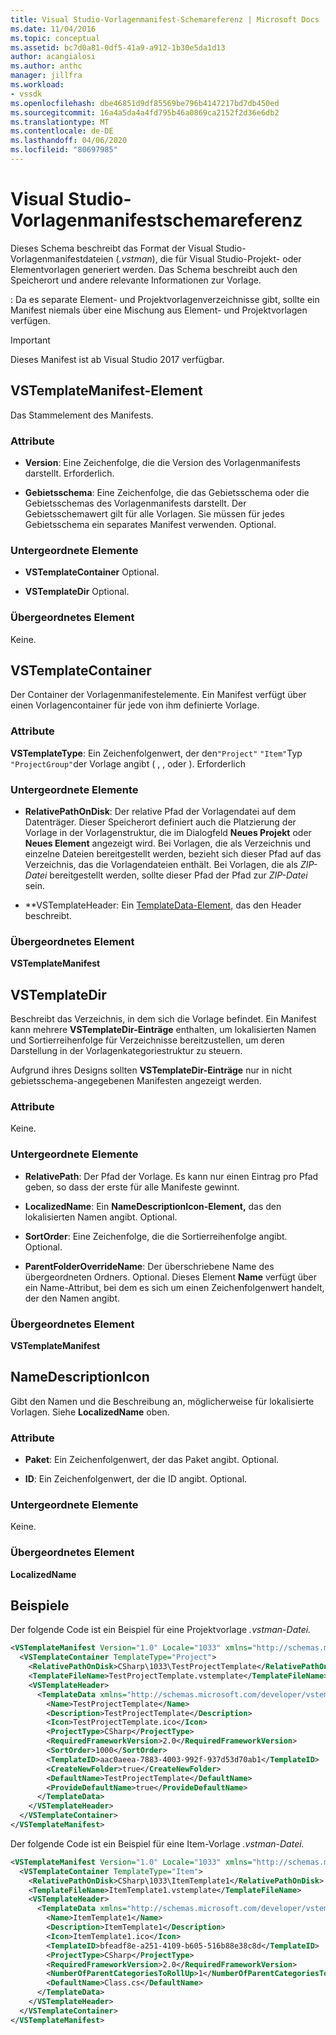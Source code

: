 ```yaml
---
title: Visual Studio-Vorlagenmanifest-Schemareferenz | Microsoft Docs
ms.date: 11/04/2016
ms.topic: conceptual
ms.assetid: bc7d0a81-0df5-41a9-a912-1b30e5da1d13
author: acangialosi
ms.author: anthc
manager: jillfra
ms.workload:
- vssdk
ms.openlocfilehash: dbe46851d9df85569be796b4147217bd7db450ed
ms.sourcegitcommit: 16a4a5da4a4fd795b46a0869ca2152f2d36e6db2
ms.translationtype: MT
ms.contentlocale: de-DE
ms.lasthandoff: 04/06/2020
ms.locfileid: "80697985"
---
```

# <a name="visual-studio-template-manifest-schema-reference"></a>Visual Studio-Vorlagenmanifestschemareferenz
Dieses Schema beschreibt das Format der Visual Studio-Vorlagenmanifestdateien (*.vstman*), die für Visual Studio-Projekt- oder Elementvorlagen generiert werden. Das Schema beschreibt auch den Speicherort und andere relevante Informationen zur Vorlage.

 : Da es separate Element- und Projektvorlagenverzeichnisse gibt, sollte ein Manifest niemals über eine Mischung aus Element- und Projektvorlagen verfügen.

> [!IMPORTANT]
> Dieses Manifest ist ab Visual Studio 2017 verfügbar.

## <a name="vstemplatemanifest-element"></a>VSTemplateManifest-Element
 Das Stammelement des Manifests.

### <a name="attributes"></a>Attribute

- **Version**: Eine Zeichenfolge, die die Version des Vorlagenmanifests darstellt. Erforderlich.

- **Gebietsschema**: Eine Zeichenfolge, die das Gebietsschema oder die Gebietsschemas des Vorlagenmanifests darstellt. Der Gebietsschemawert gilt für alle Vorlagen. Sie müssen für jedes Gebietsschema ein separates Manifest verwenden. Optional.

### <a name="child-elements"></a>Untergeordnete Elemente

- **VSTemplateContainer** Optional.

- **VSTemplateDir** Optional.

### <a name="parent-element"></a>Übergeordnetes Element
 Keine.

## <a name="vstemplatecontainer"></a>VSTemplateContainer
 Der Container der Vorlagenmanifestelemente. Ein Manifest verfügt über einen Vorlagencontainer für jede von ihm definierte Vorlage.

### <a name="attributes"></a>Attribute
 **VSTemplateType**: Ein Zeichenfolgenwert, der den`"Project"` `"Item"`Typ `"ProjectGroup"`der Vorlage angibt ( , , oder ). Erforderlich

### <a name="child-elements"></a>Untergeordnete Elemente

- **RelativePathOnDisk**: Der relative Pfad der Vorlagendatei auf dem Datenträger. Dieser Speicherort definiert auch die Platzierung der Vorlage in der Vorlagenstruktur, die im Dialogfeld **Neues Projekt** oder **Neues Element** angezeigt wird. Bei Vorlagen, die als Verzeichnis und einzelne Dateien bereitgestellt werden, bezieht sich dieser Pfad auf das Verzeichnis, das die Vorlagendateien enthält. Bei Vorlagen, die als *ZIP-Datei* bereitgestellt werden, sollte dieser Pfad der Pfad zur *ZIP-Datei* sein.

- **VSTemplateHeader: Ein [TemplateData-Element,](../extensibility/templatedata-element-visual-studio-templates.md) das den Header beschreibt.

### <a name="parent-element"></a>Übergeordnetes Element
 **VSTemplateManifest**

## <a name="vstemplatedir"></a>VSTemplateDir
 Beschreibt das Verzeichnis, in dem sich die Vorlage befindet. Ein Manifest kann mehrere **VSTemplateDir-Einträge** enthalten, um lokalisierten Namen und Sortierreihenfolge für Verzeichnisse bereitzustellen, um deren Darstellung in der Vorlagenkategoriestruktur zu steuern.

 Aufgrund ihres Designs sollten **VSTemplateDir-Einträge** nur in nicht gebietsschema-angegebenen Manifesten angezeigt werden.

### <a name="attributes"></a>Attribute
 Keine.

### <a name="child-elements"></a>Untergeordnete Elemente

- **RelativePath**: Der Pfad der Vorlage. Es kann nur einen Eintrag pro Pfad geben, so dass der erste für alle Manifeste gewinnt.

- **LocalizedName**: Ein **NameDescriptionIcon-Element,** das den lokalisierten Namen angibt. Optional.

- **SortOrder**: Eine Zeichenfolge, die die Sortierreihenfolge angibt. Optional.

- **ParentFolderOverrideName**: Der überschriebene Name des übergeordneten Ordners. Optional. Dieses Element **Name** verfügt über ein Name-Attribut, bei dem es sich um einen Zeichenfolgenwert handelt, der den Namen angibt.

### <a name="parent-element"></a>Übergeordnetes Element
 **VSTemplateManifest**

## <a name="namedescriptionicon"></a>NameDescriptionIcon
 Gibt den Namen und die Beschreibung an, möglicherweise für lokalisierte Vorlagen. Siehe **LocalizedName** oben.

### <a name="attributes"></a>Attribute

- **Paket**: Ein Zeichenfolgenwert, der das Paket angibt. Optional.

- **ID**: Ein Zeichenfolgenwert, der die ID angibt. Optional.

### <a name="child-elements"></a>Untergeordnete Elemente
 Keine.

### <a name="parent-element"></a>Übergeordnetes Element
 **LocalizedName**

## <a name="examples"></a>Beispiele
 Der folgende Code ist ein Beispiel für eine Projektvorlage *.vstman-Datei.*

```xml
<VSTemplateManifest Version="1.0" Locale="1033" xmlns="http://schemas.microsoft.com/developer/vstemplatemanifest/2015">
  <VSTemplateContainer TemplateType="Project">
    <RelativePathOnDisk>CSharp\1033\TestProjectTemplate</RelativePathOnDisk>
    <TemplateFileName>TestProjectTemplate.vstemplate</TemplateFileName>
    <VSTemplateHeader>
      <TemplateData xmlns="http://schemas.microsoft.com/developer/vstemplate/2005">
        <Name>TestProjectTemplate</Name>
        <Description>TestProjectTemplate</Description>
        <Icon>TestProjectTemplate.ico</Icon>
        <ProjectType>CSharp</ProjectType>
        <RequiredFrameworkVersion>2.0</RequiredFrameworkVersion>
        <SortOrder>1000</SortOrder>
        <TemplateID>aac0aeea-7883-4003-992f-937d53d70ab1</TemplateID>
        <CreateNewFolder>true</CreateNewFolder>
        <DefaultName>TestProjectTemplate</DefaultName>
        <ProvideDefaultName>true</ProvideDefaultName>
      </TemplateData>
    </VSTemplateHeader>
  </VSTemplateContainer>
</VSTemplateManifest>

```

 Der folgende Code ist ein Beispiel für eine Item-Vorlage *.vstman-Datei.*

```xml
<VSTemplateManifest Version="1.0" Locale="1033" xmlns="http://schemas.microsoft.com/developer/vstemplatemanifest/2015">
  <VSTemplateContainer TemplateType="Item">
    <RelativePathOnDisk>CSharp\1033\ItemTemplate1</RelativePathOnDisk>
    <TemplateFileName>ItemTemplate1.vstemplate</TemplateFileName>
    <VSTemplateHeader>
      <TemplateData xmlns="http://schemas.microsoft.com/developer/vstemplate/2005">
        <Name>ItemTemplate1</Name>
        <Description>ItemTemplate1</Description>
        <Icon>ItemTemplate1.ico</Icon>
        <TemplateID>bfeadf8e-a251-4109-b605-516b88e38c8d</TemplateID>
        <ProjectType>CSharp</ProjectType>
        <RequiredFrameworkVersion>2.0</RequiredFrameworkVersion>
        <NumberOfParentCategoriesToRollUp>1</NumberOfParentCategoriesToRollUp>
        <DefaultName>Class.cs</DefaultName>
      </TemplateData>
    </VSTemplateHeader>
  </VSTemplateContainer>
</VSTemplateManifest>

```
